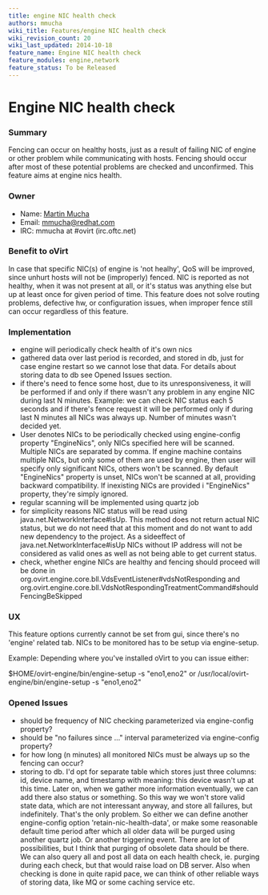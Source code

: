 ```yaml
---
title: engine NIC health check
authors: mmucha
wiki_title: Features/engine NIC health check
wiki_revision_count: 20
wiki_last_updated: 2014-10-18
feature_name: Engine NIC health check
feature_modules: engine,network
feature_status: To be Released
---
```


# Engine NIC health check

### Summary

Fencing can occur on healthy hosts, just as a result of failing NIC of engine or other problem while communicating with hosts. Fencing should occur after most of these potential problems are checked and unconfirmed. This feature aims at engine nics health.

### Owner

*   Name: [Martin Mucha](User:mmucha)
*   Email: <mmucha@redhat.com>
*   IRC: mmucha at #ovirt (irc.oftc.net)

### Benefit to oVirt

In case that specific NIC(s) of engine is 'not healhy', QoS will be improved, since unhurt hosts will not be (improperly) fenced. NIC is reported as not healthy, when it was not present at all, or it's status was anything else but up at least once for given period of time. This feature does not solve routing problems, defective hw, or configuration issues, when improper fence still can occur regardless of this feature.

### Implementation

*   engine will periodically check health of it's own nics
*   gathered data over last period is recorded, and stored in db, just for case engine restart so we cannot lose that data. For details about storing data to db see Opened Issues section.
*   if there's need to fence some host, due to its unresponsiveness, it will be performed if and only if there wasn't any problem in any engine NIC during last N minutes. Example: we can check NIC status each 5 seconds and if there's fence request it will be performed only if during last N minutes all NICs was always up. Number of minutes wasn't decided yet.
*   User denotes NICs to be periodically checked using engine-config property "EngineNics", only NICs specified here will be scanned. Multiple NICs are separated by comma. If engine machine contains multiple NICs, but only some of them are used by engine, then user will specify only significant NICs, others won't be scanned. By default "EngineNics" property is unset, NICs won't be scanned at all, providing backward compatibility. If inexisting NICs are provided i "EngineNics" property, they're simply ignored.
*   regular scanning will be implemented using quartz job
*   for simplicity reasons NIC status will be read using java.net.NetworkInterface#isUp. This method does not return actual NIC status, but we do not need that at this moment and do not want to add new dependency to the project. As a sideeffect of java.net.NetworkInterface#isUp NICs without IP address will not be considered as valid ones as well as not being able to get current status.
*   check, whether engine NICs are healthy and fencing should proceed will be done in org.ovirt.engine.core.bll.VdsEventListener#vdsNotResponding and org.ovirt.engine.core.bll.VdsNotRespondingTreatmentCommand#shouldFencingBeSkipped

### UX

This feature options currently cannot be set from gui, since there's no 'engine' related tab. NICs to be monitored has to be setup via engine-setup.

Example: Depending where you've installed oVirt to you can issue either:

$HOME/ovirt-engine/bin/engine-setup -s "eno1,eno2" or /usr/local/ovirt-engine/bin/engine-setup -s "eno1,eno2"

### Opened Issues

*   should be frequency of NIC checking parameterized via engine-config property?
*   should be "no failures since ..." interval parameterized via engine-config property?
*   for how long (n minutes) all monitored NICs must be always up so the fencing can occur?
*   storing to db. I'd opt for separate table which stores just three columns: id, device name, and timestamp with meaning: this device wasn't up at this time. Later on, when we gather more information eventually, we can add there also status or something. So this way we won't store valid state data, which are not interessant anyway, and store all failures, but indefinitely. That's the only problem. So either we can define another engine-config option 'retain-nic-health-data', or make some reasonable default time period after which all older data will be purged using another quartz job. Or another triggering event. There are lot of possibilities, but I think that purging of obsolete data should be there. We can also query all and post all data on each health check, ie. purging during each check, but that would raise load on DB server. Also when checking is done in quite rapid pace, we can think of other reliable ways of storing data, like MQ or some caching service etc.
